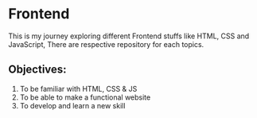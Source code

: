 # Frontend
This is my journey exploring different Frontend stuffs like HTML, CSS and JavaScript, There are respective repository for each topics.
## Objectives:
<ol>
<li>To be familiar with HTML, CSS & JS</li>
<li>To be able to make a functional website</li>
<li>To develop and learn a new skill</li>
</ol>